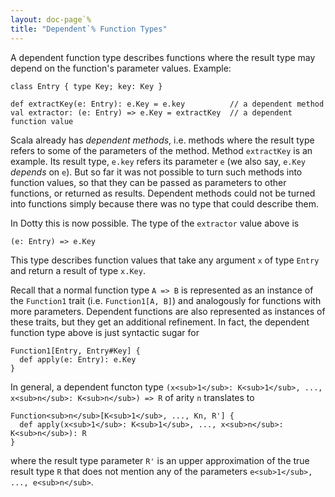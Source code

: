 ```yaml
---
layout: doc-page`%
title: "Dependent`% Function Types"
---
```


A dependent function type describes functions where the result type may depend
on the function's parameter values. Example:

    class Entry { type Key; key: Key }

    def extractKey(e: Entry): e.Key = e.key          // a dependent method
    val extractor: (e: Entry) => e.Key = extractKey  // a dependent function value

Scala already has _dependent methods_, i.e. methods where the result
type refers to some of the parameters of the method. Method
`extractKey` is an example. Its result type, `e.key` refers its
parameter `e` (we also say, `e.Key` _depends_ on `e`). But so far it
was not possible to turn such methods into function values, so that
they can be passed as parameters to other functions, or returned as
results. Dependent methods could not be turned into functions simply
because there was no type that could describe them.

In Dotty this is now possible. The type of the `extractor` value above is

    (e: Entry) => e.Key

This type describes function values that take any argument `x` of type
`Entry` and return a result of type `x.Key`.

Recall that a normal function type `A => B` is represented as an
instance of the `Function1` trait (i.e. `Function1[A, B]`) and
analogously for functions with more parameters. Dependent functions
are also represented as instances of these traits, but they get an additional
refinement. In fact, the dependent function type above is just syntactic sugar for

    Function1[Entry, Entry#Key] {
      def apply(e: Entry): e.Key
    }

In general, a dependent functon type `(x<sub>1</sub>: K<sub>1</sub>, ..., x<sub>n</sub>: K<sub>n</sub>) => R` of arity `n`
translates to

    Function<sub>n</sub>[K<sub>1</sub>, ..., Kn, R'] {
      def apply(x<sub>1</sub>: K<sub>1</sub>, ..., x<sub>n</sub>: K<sub>n</sub>): R
    }

where the result type parameter `R'` is an upper approximation of the
true result type `R` that does not mention any of the parameters `e<sub>1</sub>, ..., e<sub>n</sub>`.


